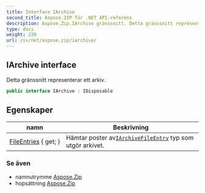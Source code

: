 ```yaml
---
title: Interface IArchive
second_title: Aspose.ZIP för .NET API-referens
description: Aspose.Zip.IArchive gränssnitt. Detta gränssnitt representerar ett arkiv.
type: docs
weight: 220
url: /sv/net/aspose.zip/iarchive/
---
```

## IArchive interface

Detta gränssnitt representerar ett arkiv.

```csharp
public interface IArchive : IDisposable
```

## Egenskaper

| namn | Beskrivning |
| --- | --- |
| [FileEntries](../../aspose.zip/iarchive/fileentries/) { get; } | Hämtar poster av[`IArchiveFileEntry`](../iarchivefileentry/) typ som utgör arkivet. |

### Se även

* namnutrymme [Aspose.Zip](../../aspose.zip/)
* hopsättning [Aspose.Zip](../../)


